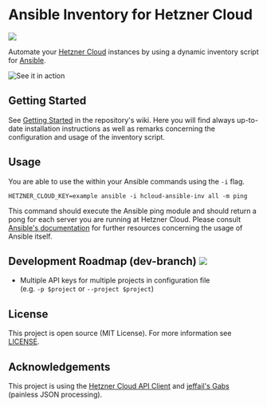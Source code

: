 # Ansible Inventory for Hetzner Cloud
![](https://travis-ci.org/thannaske/hetzner-cloud-ansible-inventory.svg?branch=master)

Automate your [Hetzner Cloud](https://www.hetzner.de/cloud) instances by using a dynamic inventory script for [Ansible](https://github.com/ansible/ansible).

![See it in action](https://github.com/thannaske/hetzner-cloud-ansible-inventory/raw/master/example.png)

## Getting Started
See [Getting Started](https://github.com/thannaske/hetzner-cloud-ansible-inventory/wiki/Getting-Started) in the repository's wiki. Here you will find always up-to-date installation instructions as well as remarks concerning the configuration and usage of the inventory script.

## Usage
You are able to use the within your Ansible commands using the `-i` flag.

`HETZNER_CLOUD_KEY=example ansible -i hcloud-ansible-inv all -m ping`

This command should execute the Ansible ping module and should return a pong for each server you are running at Hetzner Cloud.
Please consult [Ansible's documentation](http://docs.ansible.com) for further resources concerning the usage of Ansible itself.

## Development Roadmap (dev-branch) ![](https://travis-ci.org/thannaske/hetzner-cloud-ansible-inventory.svg?branch=dev)
* Multiple API keys for multiple projects in configuration file  
(e.g. `-p $project` or `--project $project`)

## License
This project is open source (MIT License). For more information see [LICENSE](https://github.com/thannaske/hetzner-cloud-ansible-inventory/blob/master/LICENSE).

## Acknowledgements
This project is using the [Hetzner Cloud API Client](https://github.com/hetznercloud/hcloud-go) and [jeffail's Gabs](https://github.com/Jeffail/gabs) (painless JSON processing).
